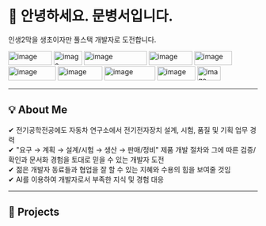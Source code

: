 
<h1> 👋 안녕하세요. 문병서입니다.</h1>

<p>인생2막을 생초이자만 풀스택 개발자로 도전합니다.</p>  
<img width="88" height="28" alt="image" src="https://github.com/user-attachments/assets/9734ec42-f43d-4202-b4ff-d438ba4149b4" />
<img width="57" height="28" alt="image" src="https://github.com/user-attachments/assets/08beaee3-6ff7-4431-bb64-faacccd644df" />
<img width="127" height="28" alt="image" src="https://github.com/user-attachments/assets/50fe9081-70f8-4ee3-a3d5-590298c324f8" />
<img width="88" height="28" alt="image" src="https://github.com/user-attachments/assets/39e4f1e0-3c92-401c-b6b6-6cff66c8888c" />
<img width="76" height="28" alt="image" src="https://github.com/user-attachments/assets/acd92fc7-6b8b-49f1-a090-73f39f5b389a" />
<img width="96" height="28" alt="image" src="https://github.com/user-attachments/assets/26b4c50a-0d9f-4a65-ab21-a6f40bf20d16" />
<img width="90" height="28" alt="image" src="https://github.com/user-attachments/assets/51239790-d38b-425a-bf63-fb53550536de" />
<img width="103" height="28" alt="image" src="https://github.com/user-attachments/assets/81657b17-7f69-4684-8b16-da219873e7e7" />
<img width="77" height="28" alt="image" src="https://github.com/user-attachments/assets/3789228f-4ba5-4b70-b6f9-c0676caa118a" />
<img width="47" height="28" alt="image" src="https://github.com/user-attachments/assets/5959e29f-b834-424a-8fb3-58f378691b0c" />



<hr>

<h2>💡 About Me</h2>
 ✔ 전기공학전공에도 자동차 연구소에서 전기전자장치 설계, 시험, 품질 및 기획 업무 경력<br>
 ✔ "요구 → 계획 → 설계/시험 → 생산 → 판매/정비" 제품 개발 절차와 그에 따른 검증/확인과 문서화 경험을 토대로 믿을 수 있는 개발자 도전<br> 
 ✔ 젊은 개발자 동료들과 협업을 잘 할 수 있는 지혜와 수용의 힘을 보여줄 것임<br>
 ✔ AI를 이용하여 개발자로서 부족한 지식 및 경험 대응
 
<hr>

<h2>🚩 Projects</h2>



<!--
**Byoungseo-Moon/Byoungseo-Moon** is a ✨ _special_ ✨ repository because its `README.md` (this file) appears on your GitHub profile.

Here are some ideas to get you started:

- 🔭 I’m currently working on ...
- 🌱 I’m currently learning ...
- 👯 I’m looking to collaborate on ...
- 🤔 I’m looking for help with ...
- 💬 Ask me about ...
- 📫 How to reach me: ...
- 😄 Pronouns: ...
- ⚡ Fun fact: ...
-->
